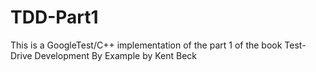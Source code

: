# TDD-Part1

This is a GoogleTest/C++ implementation of the part 1 of the book Test-Drive Development By Example by Kent Beck
